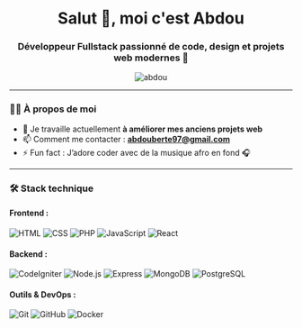 <h1 align="center">Salut 👋, moi c'est Abdou</h1>
<h3 align="center">Développeur Fullstack passionné de code, design et projets web modernes 🚀</h3>

<p align="center">
  <img src="https://komarev.com/ghpvc/?username=abdouberte&label=Vues+du+profil&color=0e75b6&style=flat" alt="abdou" />
</p>

---

### 👨‍💻 À propos de moi

- 🔭 Je travaille actuellement **à améliorer mes anciens projets web**
- 📫 Comment me contacter : **abdouberte97@gmail.com**
- ⚡ Fun fact : J’adore coder avec de la musique afro en fond 🎧

---

### 🛠️ Stack technique

#### Frontend :
![HTML](https://img.shields.io/badge/-HTML5-E34F26?style=flat-square&logo=html5&logoColor=white)
![CSS](https://img.shields.io/badge/-CSS3-1572B6?style=flat-square&logo=css3)
![PHP](https://img.shields.io/badge/-PHP-777BB4?style=flat-square&logo=php&logoColor=white)
![JavaScript](https://img.shields.io/badge/-JavaScript-F7DF1E?style=flat-square&logo=javascript&logoColor=black)
![React](https://img.shields.io/badge/-React-20232A?style=flat-square&logo=react)

#### Backend :
![CodeIgniter](https://img.shields.io/badge/-CodeIgniter-EF4223?style=flat-square&logo=codeigniter&logoColor=white)
![Node.js](https://img.shields.io/badge/-Node.js-339933?style=flat-square&logo=node.js)
![Express](https://img.shields.io/badge/-Express.js-000000?style=flat-square&logo=express)
![MongoDB](https://img.shields.io/badge/-MongoDB-47A248?style=flat-square&logo=mongodb)
![PostgreSQL](https://img.shields.io/badge/-PostgreSQL-336791?style=flat-square&logo=postgresql)

#### Outils & DevOps :
![Git](https://img.shields.io/badge/-Git-F05032?style=flat-square&logo=git&logoColor=white)
![GitHub](https://img.shields.io/badge/-GitHub-181717?style=flat-square&logo=github)
![Docker](https://img.shields.io/badge/-Docker-2496ED?style=flat-square&logo=docker)
